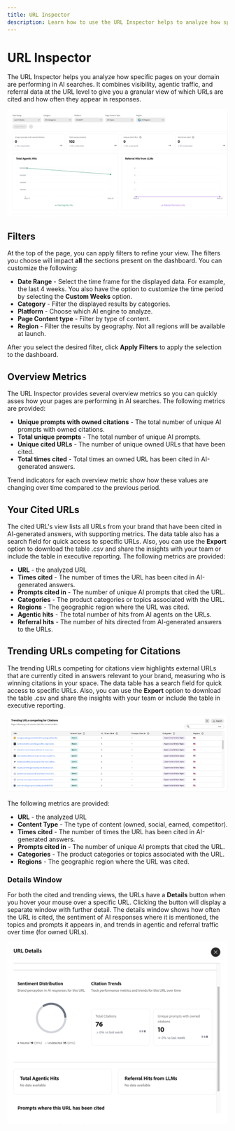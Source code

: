 ```yaml
---
title: URL Inspector
description: Learn how to use the URL Inspector helps to analyze how specific pages on your domain are performing in AI searches.
---
```


# URL Inspector

The URL Inspector helps you analyze how specific pages on your domain are performing in AI searches. It combines visibility, agentic traffic, and referral data at the URL level to give you a granular view of which URLs are cited and how often they appear in responses.

![URL Inspector](/help/dashboards/assets/url-insp.png)

## Filters

At the top of the page, you can apply filters to refine your view. The filters you choose will impact **all** the sections present on the dashboard. You can customize the following:

* **Date Range** - Select the time frame for the displayed data. For example, the last 4 weeks. You also have the option to customize the time period by selecting the **Custom Weeks** option.
* **Category** - Filter the displayed results by categories.
* **Platform** - Choose which AI engine to analyze.
* **Page Content type** - Filter by type of content.
* **Region** - Filter the results by geography. Not all regions will be available at launch.

After you select the desired filter, click **Apply Filters** to apply the selection to the dashboard.

## Overview Metrics

The URL Inspector provides several overview metrics so you can quickly asses how your pages are performing in AI searches. The following metrics are provided:

* **Unique prompts with owned citations** - The total number of unique AI prompts with owned citations.
* **Total unique prompts** - The total number of unique AI prompts.
* **Unique cited URLs** - The number of unique owned URLs that have been cited.
* **Total times cited** - Total times an owned URL has been cited in AI-generated answers.
<!-- * **Total agentic hits** - The total number of hits from AI agents on your URLs.
* **Referral hits from LLMs** - The total number of hits directed from AI-generated answers to your URLs.-->

Trend indicators for each overview metric show how these values are changing over time compared to the previous period.

## Your Cited URLs

The cited URL's view lists all URLs from your brand that have been cited in AI-generated answers, with supporting metrics. The data table also has a search field for quick access to specific URLs. Also, you can use the **Export** option to download the table .csv and share the insights with your team or include the table in executive reporting. The following metrics are provided:

* **URL** - the analyzed URL
* **Times cited** - The number of times the URL has been cited in AI-generated answers.
* **Prompts cited in** - The number of unique AI prompts that cited the URL.
* **Categories** - The product categories or topics associated with the URL.
* **Regions** - The geographic region where the URL was cited.
* **Agentic hits** - The total number of hits from AI agents on the URLs.
* **Referral hits** - The number of hits directed from AI-generated answers to the URLs.

## Trending URLs competing for Citations

The trending URLs competing for citations view highlights external URLs that are currently cited in answers relevant to your brand, measuring who is winning citations in your space. The data table has a search field for quick access to specific URLs. Also, you can use the **Export** option to download the table .csv and share the insights with your team or include the table in executive reporting.

![Trending URLs competing for Citations](/help/dashboards/assets/trend-url.png)

The following metrics are provided:

* **URL** - the analyzed URL
* **Content Type** - The type of content (owned, social, earned, competitor).
* **Times cited** - The number of times the URL has been cited in AI-generated answers.
* **Prompts cited in** - The number of unique AI prompts that cited the URL.
* **Categories** - The product categories or topics associated with the URL.
* **Regions** - The geographic region where the URL was cited.

### Details Window

For both the cited and trending views, the URLs have a **Details** button when you hover your mouse over a specific URL. Clicking the button will display a separate window with further detail. The details window shows how often the URL is cited, the sentiment of AI responses where it is mentioned, the topics and prompts it appears in, and trends in agentic and referral traffic over time (for owned URLs).

![Details Window](/help/dashboards/assets/details-url.png)
